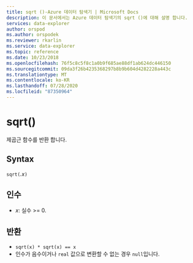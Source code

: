 ```yaml
---
title: sqrt ()-Azure 데이터 탐색기 | Microsoft Docs
description: 이 문서에서는 Azure 데이터 탐색기의 sqrt ()에 대해 설명 합니다.
services: data-explorer
author: orspod
ms.author: orspodek
ms.reviewer: rkarlin
ms.service: data-explorer
ms.topic: reference
ms.date: 10/23/2018
ms.openlocfilehash: 76f5c8c5f8c1a0b9f685ae88df1ab624dc446150
ms.sourcegitcommit: 09da3f26b4235368297b8b9b604d4282228a443c
ms.translationtype: MT
ms.contentlocale: ko-KR
ms.lasthandoff: 07/28/2020
ms.locfileid: "87350964"
---
```

# <a name="sqrt"></a>sqrt()

제곱근 함수를 반환 합니다.  

## <a name="syntax"></a>Syntax

`sqrt(`*.x*`)`

## <a name="arguments"></a>인수

* *x*: 실수 >= 0.

## <a name="returns"></a>반환

* `sqrt(x) * sqrt(x) == x`
* 인수가 음수이거나 `real` 값으로 변환할 수 없는 경우 `null`입니다. 